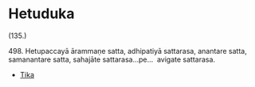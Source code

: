 

# Hetuduka






(135.)

498\. Hetupaccayā ārammaṇe satta, adhipatiyā sattarasa, anantare satta, samanantare satta, sahajāte sattarasa…pe…  avigate sattarasa.

* [Tika](Hetuduka/Tika.md)



